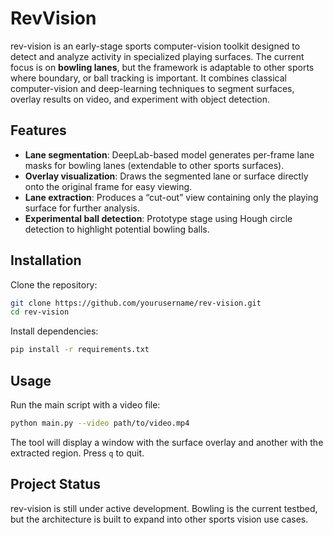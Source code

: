 # RevVision

rev-vision is an early-stage sports computer-vision toolkit designed to detect and analyze activity in specialized playing surfaces. The current focus is on **bowling lanes**, but the framework is adaptable to other sports where boundary, or ball tracking is important. It combines classical computer-vision and deep-learning techniques to segment surfaces, overlay results on video, and experiment with object detection.

## Features
- **Lane segmentation**: DeepLab-based model generates per-frame lane masks for bowling lanes (extendable to other sports surfaces).  
- **Overlay visualization**: Draws the segmented lane or surface directly onto the original frame for easy viewing.  
- **Lane extraction**: Produces a “cut-out” view containing only the playing surface for further analysis.  
- **Experimental ball detection**: Prototype stage using Hough circle detection to highlight potential bowling balls.  

## Installation
Clone the repository:  
```bash
git clone https://github.com/yourusername/rev-vision.git
cd rev-vision
```

Install dependencies:  
```bash
pip install -r requirements.txt
```

## Usage
Run the main script with a video file:  
```bash
python main.py --video path/to/video.mp4
```

The tool will display a window with the surface overlay and another with the extracted region. Press `q` to quit.

## Project Status
rev-vision is still under active development. Bowling is the current testbed, but the architecture is built to expand into other sports vision use cases.
